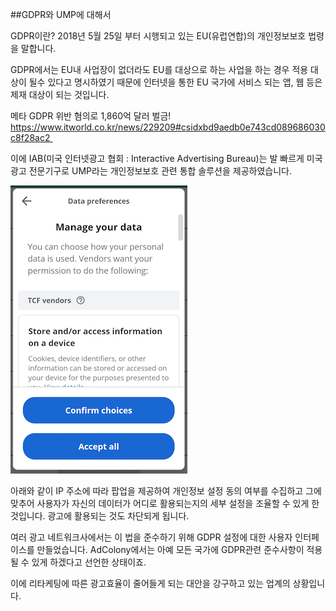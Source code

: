 ##GDPR와 UMP에 대해서

GDPR이란?
2018년 5월 25일 부터 시행되고 있는 EU(유럽연합)의 개인정보보호 법령을 말합니다.

GDPR에서는 EU내 사업장이 없더라도 EU를 대상으로 하는 사업을 하는 경우 적용 대상이 될수 있다고 명시하였기 때문에 인터넷을 통한 EU 국가에 서비스 되는 앱, 웹 등은 제재 대상이 되는 것입니다. 

메타 GDPR 위반 혐의로 1,860억 달러 벌금!
https://www.itworld.co.kr/news/229209#csidxbd9aedb0e743cd089686030c8f28ac2 

이에 IAB(미국 인터넷광고 협회 : Interactive Advertising Bureau)는  발 빠르게 미국 광고 전문기구로 UMP라는 개인정보보호 관련 통합 솔루션을 제공하였습니다. 

<img src="./Data preferences.jpg" width="283px" height="461px" title="UMP 팝업" alt="ump_img"></img>

아래와 같이 IP 주소에 따라 팝업을 제공하여 개인정보 설정 동의 여부를 수집하고 그에 맞추어  사용자가 자신의 데이터가 어디로 활용되는지의 세부 설정을 조율할 수 있게 한 것입니다. 광고에 활용되는 것도 차단되게 됩니다.

여러 광고 네트워크사에서는 이 법을 준수하기 위해 GDPR 설정에 대한 사용자 인터페이스를 만들었습니다. 
AdColony에서는 아예 모든 국가에 GDPR관련 준수사항이 적용될 수 있게 하겠다고 선언한 상태이죠.

이에 리타케팅에 따른 광고효율이 줄어들게 되는 대안을 강구하고 있는 업계의 상황입니다.